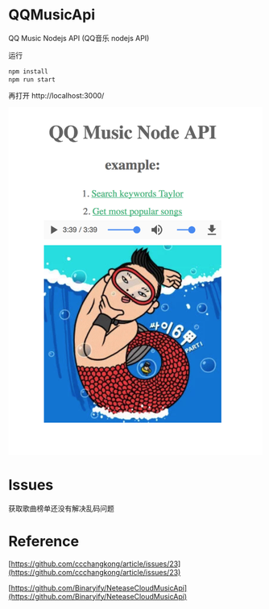# QQMusicApi
QQ Music Nodejs API (QQ音乐 nodejs API)

运行
```
npm install
npm run start
```

再打开 http://localhost:3000/

![pic](./pic/pic.png)

# Issues
获取歌曲榜单还没有解决乱码问题

# Reference
[https://github.com/ccchangkong/article/issues/23](https://github.com/ccchangkong/article/issues/23)

[https://github.com/Binaryify/NeteaseCloudMusicApi](https://github.com/Binaryify/NeteaseCloudMusicApi)
